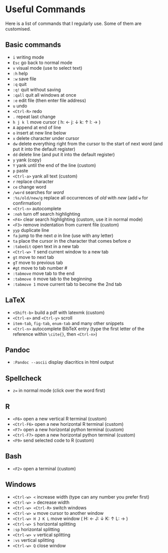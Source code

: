 # Useful Commands

Here is a list of commands that I regularly use. Some of them are customised. 

## Basic commands

* `i` writing mode
* `Esc` go back to normal mode 
* `v` visual mode (use to select text)
* `:h` help
* `:w` save file
* `:q` quit
* `:q!` quit without saving
* `:qall` quit all windows at once
* `:e` edit file (then enter file address)
* `u` undo
* `<Ctrl-R>` redo
* `.` repeat last change
* `h j k l` move cursor ( h: ←  j: ↓  k: ↑  l: → )
* `A` append at end of line
* `o` insert at new line below
* `x` delete character under cursor
* `dw` delete everything right from the cursor to the start of next word (and put it into the default register)
* `dd` delete line (and put it into the default register)
* `y` yank (copy)
* `Y` yank until the end of the line (custom)
* `p` paste
* `<Ctrl-a>` yank all text (custom)
* `r` replace character
* `ce` change word
* `/word` searches for _word_
* `:%s/old/new/g` replace all occurrences of _old_ with _new_ (add `w` for confirmation) 
* `<Ctrl-n>` autocomplete
* `:noh` turn off search highlighting 
* `<F4>` clear search highlighting (custom, use it in normal mode)
* `<F3>` remove indentation from current file (custom)
* `yyp` duplicate line
* `fa` jump to the next _a_ in line (use with any letter)
* `ta` place the cursor in the character that comes before _a_
* `:tabedit` open text in a new tab
* `<Ctrl-w> T` send current window to a new tab
* `gt` move to next tab
* `gT` move to previous tab
* `#gt` move to tab number #
* `:tabmove` move tab to the end
* `:tabmove 0` move tab to the beginning
* `:tabmove 1` move current tab to become the 2nd tab

## LaTeX

* `<Shift-b>` build a pdf with latexmk (custom)
* `<Ctrl-e>` and `<Ctrl-y>` scroll
* `item-tab`, `fig-tab`, `enum-tab` and many other snippets
* `<Ctrl-n>` autocomplete BibTeX entry (type the first letter of the reference within `\cite{}`, then `<Ctrl-n>`)

## Pandoc

* `:Pandoc --ascii` display diacritics in html output

## Spellcheck 

* `z=` in normal mode (click over the word first)

## R

* `<F6>` open a new vertical R terminal (custom)
* `<Ctrl-F6>` open a new horizontal R terminal (custom)
* `<F7>` open a new horizontal python terminal (custom)
* `<Ctrl-F7>` open a new horizontal python terminal (custom)
* `<F9>` send selected code to R (custom)

## Bash

* `<F2>` open a terminal (custom)

## Windows

* `<Ctrl-w> <` increase width (type can any number you prefer first)
* `<Ctrl-w> >` decrease width
* `<Ctrl-w> <Ctrl-R>` switch windows
* `<Ctrl-w> w` move cursor to another window
* `<Ctrl-w> H J K L` move window ( H: ←  J: ↓  K: ↑  L: → )
* `<Ctrl-w> S` horizontal splitting
* `:sp` horizontal splitting
* `<Ctrl-w> v` vertical splitting
* `:vs` vertical splitting
* `<Ctrl-w> Q` close window

